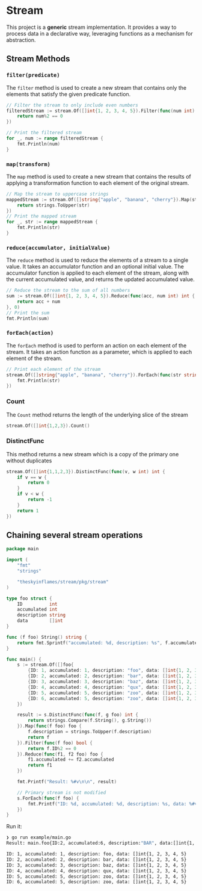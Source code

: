 # Stream

This project is a **generic** stream implementation. It provides a way to process data in a declarative way, leveraging functions as a mechanism for abstraction.

## Stream Methods

### `filter(predicate)`

The `filter` method is used to create a new stream that contains only the elements that satisfy the given predicate function.

```go
// Filter the stream to only include even numbers
filteredStream := stream.Of([]int{1, 2, 3, 4, 5}).Filter(func(num int) bool {
    return num%2 == 0
})

// Print the filtered stream
for _, num := range filteredStream {
    fmt.Println(num)
}
```

### `map(transform)`

The `map` method is used to create a new stream that contains the results of applying a transformation function to each element of the original stream.

```go
// Map the stream to uppercase strings
mappedStream := stream.Of([]string{"apple", "banana", "cherry"}).Map(strings, func(str string) string {
    return strings.ToUpper(str)
})
// Print the mapped stream
for _, str := range mappedStream {
    fmt.Println(str)
}
```

### `reduce(accumulator, initialValue)`

The `reduce` method is used to reduce the elements of a stream to a single value. It takes an accumulator function and an optional initial value. The accumulator function is applied to each element of the stream, along with the current accumulated value, and returns the updated accumulated value.

```go
// Reduce the stream to the sum of all numbers
sum := stream.Of([]int{1, 2, 3, 4, 5}).Reduce(func(acc, num int) int {
    return acc + num
}, 0)
// Print the sum
fmt.Println(sum)
```

### `forEach(action)`

The `forEach` method is used to perform an action on each element of the stream. It takes an action function as a parameter, which is applied to each element of the stream.

```go
// Print each element of the stream
stream.Of([]string{"apple", "banana", "cherry"}).ForEach(func(str string) {
    fmt.Println(str)
})
```

### Count

The `Count` method returns the length of the underlying slice of the stream

```go
stream.Of([]int{1,2,3}).Count()
```

### DistinctFunc

This method returns a new stream which is a copy of the primary one without duplicates

```go
stream.Of([]int{1,1,2,3}).DistinctFunc(func(v, w int) int {
    if v == w {
        return 0
    }
    if v < w {
        return -1
    }
    return 1
})
```

## Chaining several stream operations

```go
package main

import (
    "fmt"
    "strings"

    "theskyinflames/stream/pkg/stream"
)

type foo struct {
    ID          int
    accumulated int
    description string
    data        []int
}

func (f foo) String() string {
    return fmt.Sprintf("accumulated: %d, description: %s", f.accumulated, f.description)
}

func main() {
    s := stream.Of([]foo{
        {ID: 1, accumulated: 1, description: "foo", data: []int{1, 2, 3, 4, 5}},
        {ID: 2, accumulated: 2, description: "bar", data: []int{1, 2, 3, 4, 5}},
        {ID: 3, accumulated: 3, description: "baz", data: []int{1, 2, 3, 4, 5}},
        {ID: 4, accumulated: 4, description: "qux", data: []int{1, 2, 3, 4, 5}},
        {ID: 5, accumulated: 5, description: "zoo", data: []int{1, 2, 3, 4, 5}},
        {ID: 6, accumulated: 5, description: "zoo", data: []int{1, 2, 3, 4, 5}},
    })

    result := s.DistinctFunc(func(f, g foo) int {
        return strings.Compare(f.String(), g.String())
    }).Map(func(f foo) foo {
        f.description = strings.ToUpper(f.description)
        return f
    }).Filter(func(f foo) bool {
        return f.ID%2 == 0
    }).Reduce(func(f1, f2 foo) foo {
        f1.accumulated += f2.accumulated
        return f1
    })

    fmt.Printf("Result: %#v\n\n", result)

    // Primary stream is not modified
    s.ForEach(func(f foo) {
        fmt.Printf("ID: %d, accumulated: %d, description: %s, data: %#v\n", f.ID, f.accumulated, f.description, f.data)
    })
}
```

Run it:

```sh
❯ go run example/main.go
Result: main.foo{ID:2, accumulated:6, description:"BAR", data:[]int{1, 2, 3, 4, 5}}

ID: 1, accumulated: 1, description: foo, data: []int{1, 2, 3, 4, 5}
ID: 2, accumulated: 2, description: bar, data: []int{1, 2, 3, 4, 5}
ID: 3, accumulated: 3, description: baz, data: []int{1, 2, 3, 4, 5}
ID: 4, accumulated: 4, description: qux, data: []int{1, 2, 3, 4, 5}
ID: 5, accumulated: 5, description: zoo, data: []int{1, 2, 3, 4, 5}
ID: 6, accumulated: 5, description: zoo, data: []int{1, 2, 3, 4, 5}
```
